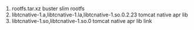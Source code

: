 1. rootfs.tar.xz buster slim rootfs
2. libtcnative-1.a,libtcnative-1.la,libtcnative-1.so.0.2.23 tomcat native apr lib
3. libtcnative-1.so,libtcnative-1.so.0 tomcat native apr lib link
